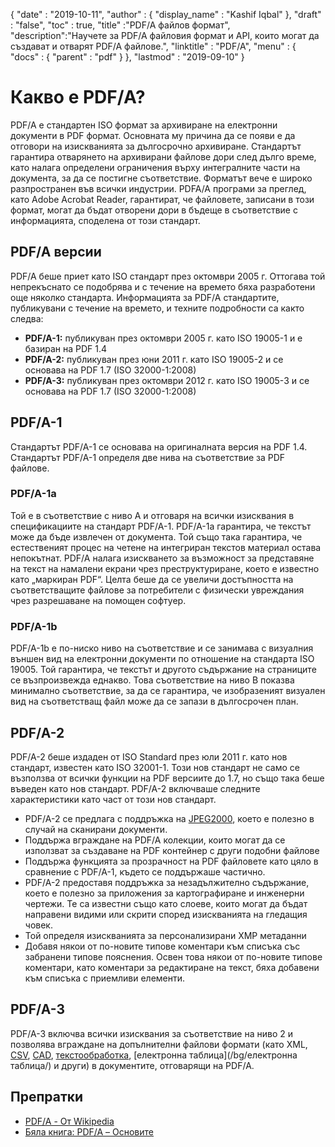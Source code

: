 {
  "date" : "2019-10-11",
  "author" : {
    "display_name" : "Kashif Iqbal"
},
  "draft" : "false",
  "toc" : true,
  "title" :"PDF/A файлов формат",
  "description":"Научете за PDF/A файловия формат и API, които могат да създават и отварят PDF/A файлове.",
  "linktitle" : "PDF/A",
  "menu" : {
    "docs" : {
      "parent" : "pdf"
}
},
  "lastmod" : "2019-09-10"
}

# Какво е PDF/A? #

PDF/A е стандартен ISO формат за архивиране на електронни документи в PDF формат. Основната му причина да се появи е да отговори на изискванията за дългосрочно архивиране. Стандартът гарантира отварянето на архивирани файлове дори след дълго време, като налага определени ограничения върху интегралните части на документа, за да се постигне съответствие. Форматът вече е широко разпространен във всички индустрии. PDFA/A програми за преглед, като Adobe Acrobat Reader, гарантират, че файловете, записани в този формат, могат да бъдат отворени дори в бъдеще в съответствие с информацията, споделена от този стандарт.

## PDF/A версии ##

PDF/A беше приет като ISO стандарт през октомври 2005 г. Оттогава той непрекъснато се подобрява и с течение на времето бяха разработени още няколко стандарта. Информацията за PDF/A стандартите, публикувани с течение на времето, и техните подробности са както следва:

* **PDF/A-1:** публикуван през октомври 2005 г. като ISO 19005-1 и е базиран на PDF 1.4
* **PDF/A-2:** публикуван през юни 2011 г. като ISO 19005-2 и се основава на PDF 1.7 (ISO 32000-1:2008)
* **PDF/A-3:** публикуван през октомври 2012 г. като ISO 19005-3 и се основава на PDF 1.7 (ISO 32000-1:2008)

## PDF/A-1 ##

Стандартът PDF/A-1 се основава на оригиналната версия на PDF 1.4. Стандартът PDF/A-1 определя две нива на съответствие за PDF файлове.

### PDF/A-1a ###

Той е в съответствие с ниво A и отговаря на всички изисквания в спецификациите на стандарт PDF/A-1. PDF/A-1a гарантира, че текстът може да бъде извлечен от документа. Той също така гарантира, че естественият процес на четене на интегриран текстов материал остава непокътнат. PDF/A налага изискването за възможност за представяне на текст на намалени екрани чрез преструктуриране, което е известно като „маркиран PDF“. Целта беше да се увеличи достъпността на съответстващите файлове за потребители с физически увреждания чрез разрешаване на помощен софтуер.

### PDF/A-1b ###

PDF/A-1b е по-ниско ниво на съответствие и се занимава с визуалния външен вид на електронни документи по отношение на стандарта ISO 19005. Той гарантира, че текстът и другото съдържание на страниците се възпроизвежда еднакво. Това съответствие на ниво B показва минимално съответствие, за да се гарантира, че изобразеният визуален вид на съответстващ файл може да се запази в дългосрочен план.

## PDF/A-2 ##

PDF/A-2 беше издаден от ISO Standard през юли 2011 г. като нов стандарт, известен като ISO 32001-1. Този нов стандарт не само се възползва от всички функции на PDF версиите до 1.7, но също така беше въведен като нов стандарт. PDF/A-2 включваше следните характеристики като част от този нов стандарт.

* PDF/A-2 се предлага с поддръжка на [JPEG2000](/bg/image/jp2/), което е полезно в случай на сканирани документи.
* Поддържа вграждане на PDF/A колекции, които могат да се използват за създаване на PDF контейнер с други подобни файлове
* Поддържа функцията за прозрачност на PDF файловете като цяло в сравнение с PDF/A-1, където се поддържаше частично.
* PDF/A-2 предоставя поддръжка за незадължително съдържание, което е полезно за приложения за картографиране и инженерни чертежи. Те са известни също като слоеве, които могат да бъдат направени видими или скрити според изискванията на гледащия човек.
* Той определя изискванията за персонализирани XMP метаданни
* Добавя някои от по-новите типове коментари към списъка със забранени типове пояснения. Освен това някои от по-новите типове коментари, като коментари за редактиране на текст, бяха добавени към списъка с приемливи елементи.

## PDF/A-3 ##

PDF/A-3 включва всички изисквания за съответствие на ниво 2 и позволява вграждане на допълнителни файлови формати (като XML, [CSV](/bg/spreadsheet/csv/), [CAD](/bg/cad/), [текстообработка](/bg/текстообработка/), [електронна таблица](/bg/електронна таблица/) и други) в документите, отговарящи на PDF/A.

## Препратки ##

* [PDF/A - От Wikipedia](https://en.wikipedia.org/wiki/PDF/A)
* [Бяла книга: PDF/A – Основите](https://www.pdf-tools.com/public/downloads/whitepapers/whitepaper-pdfa.pdf)

